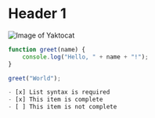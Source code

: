 # Header 1
![Image of Yaktocat](https://octodex.github.com/images/yaktocat.png)
```js
function greet(name) {
    console.log("Hello, " + name + "!");
}

greet("World");

- [x] List syntax is required
- [x] This item is complete
- [ ] This item is not complete
